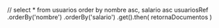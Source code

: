 // select * from usuarios order by nombre asc, salario asc
usuariosRef
.orderBy('nombre')
.orderBy('salario')
.get().then( retornaDocumentos )
